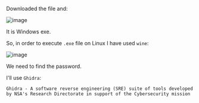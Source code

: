 Downloaded the file and:

![image](https://github.com/user-attachments/assets/f4e06dcf-0480-4775-921e-8ea5508453c2)

It is Windows exe.

So, in order to execute `.exe` file on Linux I have used `wine`:

![image](https://github.com/user-attachments/assets/c2c5ea81-98cb-4e81-a4d9-3d2227e23db4)

We need to find the password.

I'll use `Ghidra`:

`Ghidra - A software reverse engineering (SRE) suite of tools developed by NSA's Research Directorate in support of the Cybersecurity mission`




